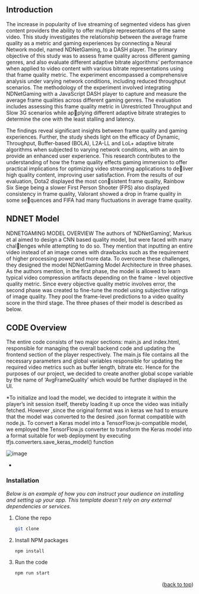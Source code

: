 ## Introduction

The increase in popularity of live streaming of segmented videos has given content providers the ability to offer multiple representations of the same video. This study investigates the relationship between the average frame quality as a metric and gaming experiences by connecting a Neural Network model, named NDNetGaming, to a DASH player. The primary
objective of this study was to assess frame quality across different gaming genres, and also evaluate different adaptive bitrate algorithms’ performance when applied to video content with
various bitrate representations using that frame quality metric. The experiment encompassed a comprehensive analysis under varying network conditions, including reduced throughput scenarios. The methodology of the experiment involved integrating NDNetGaming with a JavaScript DASH player
to capture and measure the average frame qualities across different gaming genres. The evaluation includes assessing this frame quality metric in Unrestricted Throughput and Slow 3G scenarios while applying different adaptive bitrate strategies to determine the one with the least stalling and latency. 

The findings reveal significant insights between frame quality and gaming experiences. Further, the study sheds light on the efficacy of Dynamic, Throughput, Buffer-based (BOLA), L2A-LL and
LoL+ adaptive bitrate algorithms when subjected to varying network conditions, with an aim to provide an enhanced user experience.
This research contributes to the understanding of how the frame quality effects gaming immersion to offer practical implications for optimizing video streaming applications to deliver high quality content, improving user satisfaction. From the results of our evaluation, Dota2 displayed the most consistent frame quality, Rainbow Six Siege being a slower First Person Shooter (FPS) also displayed consistency in frame
quality, Valorant showed a drop in frame quality in some sequences and FIFA had many fluctuations in average frame quality.



## NDNET Model

NDNETGAMING MODEL OVERVIEW
The authors of ’NDNetGaming’, Markus et al aimed to design a CNN based quality model, but were faced with many challenges while attempting to do so. They mention that inputting an entire video instead of an image comes with drawbacks such as the requirement of higher processing power and more data. To overcome these challenges, they designed the model
NDNetGaming Model Architecture in three phases. As the authors mention, in the first phase, the model is allowed to learn typical video compression artifacts depending on the frame - level objective quality metric. Since every objective quality metric involves error, the second phase was created to fine-tune the model using subjective ratings
of image quality. They pool the frame-level predictions to a video quality score in the third stage. The three phases of their model is described as below.


## CODE Overview

The entire code consists of two major sections: main.js and index.html, responsible for managing the overall backend code
and updating the frontend section of the player respectively. The main.js file contains all the necessary parameters and global variables responsible for updating the required video
metrics such as buffer length, bitrate etc. Hence for the purposes of our project, we decided to create another global scope variable by the name of ‘AvgFrameQuality’ which would be
further displayed in the UI.

*To initialize and load the model, we decided to integrate it within the player’s init session itself, thereby loading it up
once the video was initially fetched. However ,since the original format was in keras we had to ensure that the model was converted to the desired .json format compatible with node.js.
To convert a Keras model into a TensorFlow.js-compatible model, we employed the TensorFlow.js converter to transform
the Keras model into a format suitable for web deployment by executing tfjs.converters.save_keras_model() function


![image](https://github.com/Divye2401/Frame-Analysis-using-NDNET/assets/52701687/b65a123e-eebe-4896-96ee-232466b86421)

*




### Installation

_Below is an example of how you can instruct your audience on installing and setting up your app. This template doesn't rely on any external dependencies or services._
1. Clone the repo
   ```sh
   git clone 
   ```
2. Install NPM packages
   ```sh
   npm install
   ```
3. Run the code
   ```sh
   npm run start
   ```

<p align="right">(<a href="#readme-top">back to top</a>)</p>








